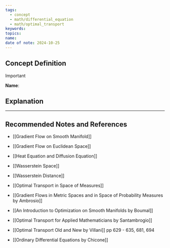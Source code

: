 ```yaml
---
tags:
  - concept
  - math/differential_equation
  - math/optimal_transport
keywords: 
topics: 
name: 
date of note: 2024-10-25
---
```


## Concept Definition

>[!important]
>**Name**: 



## Explanation





-----------
##  Recommended Notes and References



- [[Gradient Flow on Smooth Manifold]]
- [[Gradient Flow on Euclidean Space]]

- [[Heat Equation and Diffusion Equation]]
- [[Wasserstein Space]]
- [[Wasserstein Distance]]
- [[Optimal Transport in Space of Measures]]

- [[Gradient Flows in Metric Spaces and in Space of Probability Measures by Ambrosio]]
- [[An Introduction to Optimization on Smooth Manifolds by Boumal]]
- [[Optimal Transport for Applied Mathematicians by Santambrogio]]
- [[Optimal Transport Old and New by Villani]] pp 629 - 635, 681, 694
- [[Ordinary Differential Equations by Chicone]]